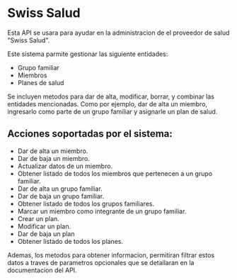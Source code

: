 # Swiss Salud

Esta API se usara para ayudar en la administracion de el proveedor de salud "Swiss Salud". 

Este sistema parmite gestionar las siguiente entidades:

- Grupo familiar
- Miembros
- Planes de salud

Se incluyen metodos para dar de alta, modificar, borrar, y combinar las entidades mencionadas. Como por ejemplo, dar de alta un miembro, ingresarlo como parte de un grupo familiar y asignarle un plan de salud. 

## Acciones soportadas por el sistema:

- Dar de alta un miembro.
- Dar de baja un miembro.
- Actualizar datos de un miembro.
- Obtener listado de todos los miembros que pertenecen a un grupo familiar.
- Dar de alta un grupo familiar.
- Dar de baja un grupo familiar.
- Obtener listado de todos los grupos familiares.
- Marcar un miembro como integrante de un grupo familiar.
- Crear un plan.
- Modificar un plan.
- Dar de baja un plan
- Obtener listado de todos los planes.

Ademas, los metodos para obtener informacion, permitiran filtrar estos datos a traves de parametros opcionales que se detallaran en la documentacion del API.
